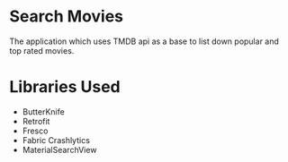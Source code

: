 # Search Movies
The application which uses TMDB api as a base to list down popular and top rated movies.

# Libraries Used

  *   ButterKnife
  *   Retrofit
  *   Fresco
  *   Fabric Crashlytics
  *   MaterialSearchView
